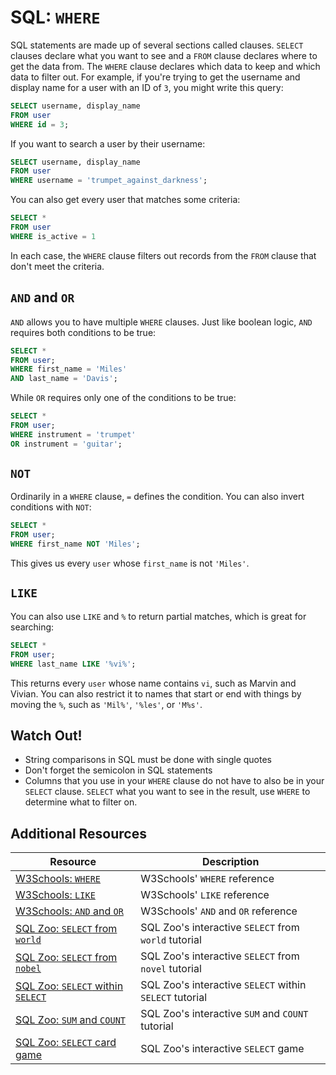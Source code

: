 # SQL: `WHERE`

SQL statements are made up of several sections called clauses. `SELECT` clauses declare what you want to see and a `FROM` clause declares where to get the data from. The `WHERE` clause declares which data to keep and which data to filter out. For example, if you're trying to get the username and display name for a user with an ID of `3`, you might write this query:

```sql
SELECT username, display_name
FROM user
WHERE id = 3;
```

If you want to search a user by their username:

```sql
SELECT username, display_name
FROM user
WHERE username = 'trumpet_against_darkness';
```

You can also get every user that matches some criteria:

```sql
SELECT *
FROM user
WHERE is_active = 1
```

In each case, the `WHERE` clause filters out records from the `FROM` clause that don't meet the criteria.

## `AND` and `OR`

`AND` allows you to have multiple `WHERE` clauses. Just like boolean logic, `AND` requires both conditions to be true:

```sql
SELECT *
FROM user;
WHERE first_name = 'Miles'
AND last_name = 'Davis';
```

While `OR` requires only one of the conditions to be true:

```sql
SELECT *
FROM user;
WHERE instrument = 'trumpet'
OR instrument = 'guitar';
```

## `NOT`

Ordinarily in a `WHERE` clause, `=` defines the condition. You can also invert conditions with `NOT`:

```sql
SELECT *
FROM user;
WHERE first_name NOT 'Miles';
```

This gives us every `user` whose `first_name` is not `'Miles'`.

## `LIKE`

You can also use `LIKE` and `%` to return partial matches, which is great for searching:

```sql
SELECT *
FROM user;
WHERE last_name LIKE '%vi%';
```

This returns every `user` whose name contains `vi`, such as Marvin and Vivian. You can also restrict it to names that start or end with things by moving the `%`, such as `'Mil%'`, `'%les'`, or `'M%s'`.

## Watch Out!

* String comparisons in SQL must be done with single quotes
* Don't forget the semicolon in SQL statements
* Columns that you use in your `WHERE` clause do not have to also be in your `SELECT` clause. `SELECT` what you want to see in the result, use `WHERE` to determine what to filter on.

## Additional Resources

| Resource | Description |
| --- | --- |
| [W3Schools: `WHERE`](https://www.w3schools.com/sql/sql_where.asp) | W3Schools' `WHERE` reference |
| [W3Schools: `LIKE`](https://www.w3schools.com/sql/sql_like.asp) | W3Schools' `LIKE` reference |
| [W3Schools: `AND` and `OR`](https://www.w3schools.com/sql/sql_and_or.asp) | W3Schools' `AND` and `OR` reference |
| [SQL Zoo: `SELECT` from `world`](https://sqlzoo.net/wiki/SELECT_from_WORLD_Tutorial) | SQL Zoo's interactive `SELECT` from `world` tutorial |
| [SQL Zoo: `SELECT` from `nobel`](https://sqlzoo.net/wiki/SELECT_from_Nobel_Tutorial) | SQL Zoo's interactive `SELECT` from `novel` tutorial |
| [SQL Zoo: `SELECT` within `SELECT`](https://sqlzoo.net/wiki/SELECT_within_SELECT_Tutorial) | SQL Zoo's interactive `SELECT` within `SELECT` tutorial |
| [SQL Zoo: `SUM` and `COUNT`](https://sqlzoo.net/wiki/SUM_and_COUNT) | SQL Zoo's interactive `SUM` and `COUNT` tutorial |
| [SQL Zoo: `SELECT` card game](https://sqlzoo.net/40289347/sql3/) | SQL Zoo's interactive `SELECT` game |
